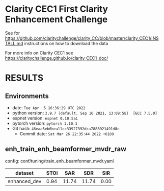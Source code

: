 <!-- Generated by scripts/utils/show_enh_score.sh -->
<!-- These results are from the code before refactoring  -->

# Clarity CEC1 First Clarity Enhancement Challenge

See for https://github.com/claritychallenge/clarity_CC/blob/master/clarity_CEC1/INSTALL.md instructions on how to download the data

For more info on Clarity CEC1 see https://claritychallenge.github.io/clarity_CEC1_doc/


# RESULTS
## Environments
- date: `Tue Apr  5 16:36:29 UTC 2022`
- python version: `3.9.7 (default, Sep 16 2021, 13:09:58)  [GCC 7.5.0]`
- espnet version: `espnet 0.10.5a1`
- pytorch version: `pytorch 1.10.1`
- Git hash: `46eaa5eb6bea11cc33927392dca7888921491d8c`
  - Commit date: `Sat Mar 26 22:35:44 2022 +0100`


## enh_train_enh_beamformer_mvdr_raw

config: conf/tuning/train_enh_beamformer_mvdr.yaml

|dataset|STOI|SAR|SDR|SIR|
|---|---|---|---|---|
|enhanced_dev|0.94|11.74|11.74|0.00|


